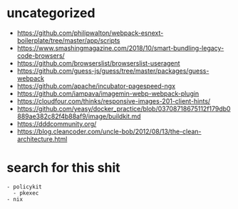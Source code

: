 # uncategorized
- https://github.com/philipwalton/webpack-esnext-boilerplate/tree/master/app/scripts
- https://www.smashingmagazine.com/2018/10/smart-bundling-legacy-code-browsers/
- https://github.com/browserslist/browserslist-useragent
- https://github.com/guess-js/guess/tree/master/packages/guess-webpack
- https://github.com/apache/incubator-pagespeed-ngx
- https://github.com/iampava/imagemin-webp-webpack-plugin
- https://cloudfour.com/thinks/responsive-images-201-client-hints/
- https://github.com/yeasy/docker_practice/blob/03708718675112f179db0889ae382c82f4b88af9/image/buildkit.md
- https://dddcommunity.org/
- https://blog.cleancoder.com/uncle-bob/2012/08/13/the-clean-architecture.html


# search for this shit
    - policykit
      - pkexec
    - nix 